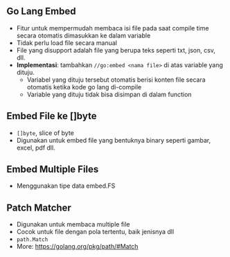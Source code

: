 ## Go Lang Embed
- Fitur untuk mempermudah membaca isi file pada saat compile time secara otomatis dimasukkan ke dalam variable
- Tidak perlu load file secara manual
- File yang disupport adalah file yang berupa teks seperti txt, json, csv, dll.
- **Implementasi**: tambahkan `//go:embed <nama file>` di atas variable yang dituju.
  - Variabel yang dituju tersebut otomatis berisi konten file secara otomatis ketika kode go lang di-compile
  - Variable yang dituju tidak bisa disimpan di dalam function

## Embed File ke []byte
- `[]byte`, slice of byte
- Digunakan untuk embed file yang bentuknya binary seperti gambar, excel, pdf dll.

## Embed Multiple Files
- Menggunakan tipe data embed.FS

## Patch Matcher
- Digunakan untuk membaca multiple file
- Cocok untuk file dengan pola tertentu, baik jenisnya dll
- `path.Match`
- More: https://golang.org/pkg/path/#Match
